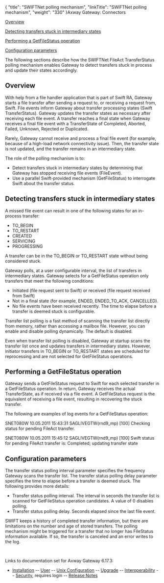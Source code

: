 {
    "title": "SWIFTNet polling mechanism",
    "linkTitle": "SWIFTNet polling mechanism",
    "weight": "330"
}<span class="mc-variable axway_variables.Component_Long_Name variable">Axway Gateway</span>: Connectors

[Overview](#Overview)

[Detecting transfers stuck in intermediary states](#Detectin)

[Performing a GetFileStatus operation](#Performi)

[Configuration parameters](#Configur)

The following sections describe how the SWIFTNet FileAct TransferStatus polling mechanism enables <span class="mc-variable axway_variables.Component_Short_Name variable">Gateway</span> to detect transfers stuck in process and update their states accordingly.

<span id="Overview"></span>

## Overview

With help from a file handler application that is part of Swift RA, <span class="mc-variable axway_variables.Component_Short_Name variable">Gateway</span> starts a file transfer after sending a request to, or receiving a request from, Swift. File events inform <span class="mc-variable axway_variables.Component_Short_Name variable">Gateway</span> about transfer processing states (Swift TransferStatus). <span class="mc-variable axway_variables.Component_Short_Name variable">Gateway</span> updates the transfer states as necessary after receiving each file event. A transfer reaches a final state when <span class="mc-variable axway_variables.Component_Short_Name variable">Gateway</span> receives a final file event with a TransferState of Completed, Aborted, Failed, Unknown, Rejected or Duplicated.

Rarely, <span class="mc-variable axway_variables.Component_Short_Name variable">Gateway</span> cannot receive and process a final file event (for example, because of a high-load network connectivity issue). Then, the transfer state is not updated, and the transfer remains in an intermediary state.

The role of the polling mechanism is to:

-   Detect transfers stuck in intermediary states by determining that <span class="mc-variable axway_variables.Component_Short_Name variable">Gateway</span> has stopped receiving file events (FileEvent).
-   Use a parallel Swift-provided mechanism (GetFileStatus) to interrogate Swift about the transfer status.

<span id="Detectin"></span>

## Detecting transfers stuck in intermediary states

A missed file event can result in one of the following states for an in-process transfer:

-   TO\_BEGIN
-   TO\_RESTART
-   CREATED
-   SERVICING
-   PROGRESSING

A transfer can be in the TO\_BEGIN or TO\_RESTART state without being considered stuck.

<span class="mc-variable axway_variables.Component_Short_Name variable">Gateway</span> polls, at a user configurable interval, the list of transfers in intermediary states. <span class="mc-variable axway_variables.Component_Short_Name variable">Gateway</span> selects for a GetFileStatus operation only transfers that meet the following conditions:

-   Initiated (file request sent to Swift) or received (file request received from Swift)
-   Not in a final state (for example, ENDED, ENDED\_TO\_ACK, CANCELLED).
-   No file events have been received recently. The time to elapse before a transfer is deemed stuck is configurable.

Transfer list polling is a fast method of scanning the transfer list directly from memory, rather than accessing a mailbox file. However, you can enable and disable polling dynamically. The default is disabled.

Even when transfer list polling is disabled, <span class="mc-variable axway_variables.Component_Short_Name variable">Gateway</span> at startup scans the transfer list once and updates transfers in intermediary states. However, initiator transfers in TO\_BEGIN or TO\_RESTART states are scheduled for reprocessing and are not selected for GetFileStatus operations.

<span id="Performi"></span>

## Performing a GetFileStatus operation

<span class="mc-variable axway_variables.Component_Short_Name variable">Gateway</span> sends a GetFileStatus request to Swift for each selected transfer in a GetFileStatus operation. In return, <span class="mc-variable axway_variables.Component_Short_Name variable">Gateway</span> receives the actual TransferState, as if received via a file event. A GetFileStatus request is the equivalent of receiving a file event, resulting in recovering the stuck transfer.

The following are examples of log events for a GetFileStatus operation:

SNET080W 10.05.2011 15:43:31 SAGLIVEGTW(rnd9\_mp) \[100\] Checking status for pending FileAct transfer.

SNET080W 10.05.2011 15:45:12 SAGLIVEGTW(rnd9\_mp) \[100\] Swift status for pending FileAct transfer is: Completed; updating transfer state

<span id="Configur"></span>

## Configuration parameters

The transfer status polling interval parameter specifies the frequency <span class="mc-variable axway_variables.Component_Short_Name variable">Gateway</span> scans the transfer list. The transfer status polling delay parameter specifies the time to elapse before a transfer is deemed stuck. The following provides more details:

-   <span class="bold_in_para">Transfer status polling interval</span>. The interval in seconds the transfer list is scanned for GetFileStatus operation candidates. A value of <span class="bold_in_para">0</span> disables polling.
-   <span class="bold_in_para">Transfer status polling delay</span>. Seconds elapsed since the last file event.

SWIFT keeps a history of completed transfer information, but there are limitations on the number and age of stored transfers. The polling mechanism might be triggered for a transfer that no longer has FileStatus information available. If so, the transfer is canceled and an error writes to the log.

 

Links to documentation set for Axway Gateway <span class="mc-variable axway_variables.Release_Number variable">6.17.3</span>:

-   [Installation](/bundle/Gateway_6173_InstallationGuide_allOS_en_HTML5/page/Content/start_page.htm) -- [User](/bundle/Gateway_6173_UsersGuide_allOS_en_HTML5/page/Content/start_page.htm) -- [Unix Configuration](/bundle/Gateway_6173_ConfigurationGuide_UNIX_en_HTML5/page/Content/start_page.htm) -- [Upgrade](/bundle/Gateway_6173_UpgradeGuide_allOS_en_HTML5/page/Content/start_page.htm) -- [Interoperability](/bundle/Gateway_6173_InteroperabilityGuide_allOS_en_HTML5/page/Content/start_page.htm) -- [Security](/bundle/Gateway_6173_SecurityGuide_allOS_en_HTML5/page/Content/start_page.htm), requires login -- [Release Notes](/bundle/Gateway_6173_ReleaseNotes_allOS_en_HTML5/page/Content/Gateway_ReleaseNotes_allOS_en.htm)
